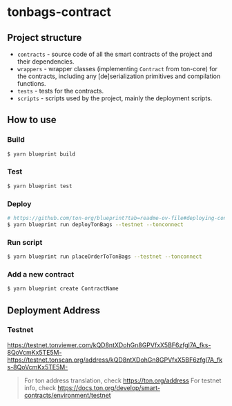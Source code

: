 # tonbags-contract

## Project structure

- `contracts` - source code of all the smart contracts of the project and their dependencies.
- `wrappers` - wrapper classes (implementing `Contract` from ton-core) for the contracts, including any [de]serialization primitives and compilation functions.
- `tests` - tests for the contracts.
- `scripts` - scripts used by the project, mainly the deployment scripts.

## How to use

### Build

```sh
$ yarn blueprint build
```

### Test

```sh
$ yarn blueprint test
```

### Deploy

```sh
# https://github.com/ton-org/blueprint?tab=readme-ov-file#deploying-contracts
$ yarn blueprint run deployTonBags --testnet --tonconnect
```

### Run script

```sh
$ yarn blueprint run placeOrderToTonBags --testnet --tonconnect
```

### Add a new contract

```sh
$ yarn blueprint create ContractName
```

## Deployment Address

### Testnet

https://testnet.tonviewer.com/kQD8ntXDohGn8GPVfxX5BF6zfgl7A_fks-8QoVcmKx5TE5M-
https://testnet.tonscan.org/address/kQD8ntXDohGn8GPVfxX5BF6zfgl7A_fks-8QoVcmKx5TE5M-

> For ton address translation, check https://ton.org/address
> For testnet info, check https://docs.ton.org/develop/smart-contracts/environment/testnet